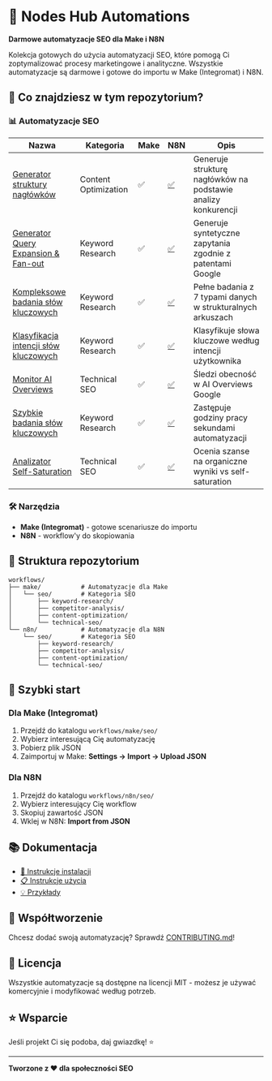 # 🚀 Nodes Hub Automations

**Darmowe automatyzacje SEO dla Make i N8N**

Kolekcja gotowych do użycia automatyzacji SEO, które pomogą Ci zoptymalizować procesy marketingowe i analityczne. Wszystkie automatyzacje są darmowe i gotowe do importu w Make (Integromat) i N8N.

## 🎯 Co znajdziesz w tym repozytorium?

### 📊 Automatyzacje SEO

| Nazwa | Kategoria | Make | N8N | Opis |
|-------|-----------|------|-----|------|
| [Generator struktury nagłówków](workflows/make/seo/content-optimization/header-structure-generator/) | Content Optimization | ✅ | [✅](workflows/n8n/seo/content-optimization/header-structure-generator/) | Generuje strukturę nagłówków na podstawie analizy konkurencji |
| [Generator Query Expansion & Fan-out](workflows/make/seo/keyword-research/query-expansion-generator/) | Keyword Research | ✅ | [✅](workflows/n8n/seo/keyword-research/query-expansion-generator/) | Generuje syntetyczne zapytania zgodnie z patentami Google |
| [Kompleksowe badania słów kluczowych](workflows/make/seo/keyword-research/comprehensive-keyword-research/) | Keyword Research | ✅ | [✅](workflows/n8n/seo/keyword-research/comprehensive-keyword-research/) | Pełne badania z 7 typami danych w strukturalnych arkuszach |
| [Klasyfikacja intencji słów kluczowych](workflows/make/seo/keyword-research/intent-classification/) | Keyword Research | ✅ | [✅](workflows/n8n/seo/keyword-research/intent-classification/) | Klasyfikuje słowa kluczowe według intencji użytkownika |
| [Monitor AI Overviews](workflows/make/seo/technical-seo/ai-overviews-monitor/) | Technical SEO | ✅ | [✅](workflows/n8n/seo/technical-seo/ai-overviews-monitor/) | Śledzi obecność w AI Overviews Google |
| [Szybkie badania słów kluczowych](workflows/make/seo/keyword-research/rapid-keyword-research/) | Keyword Research | ✅ | [✅](workflows/n8n/seo/keyword-research/rapid-keyword-research/) | Zastępuje godziny pracy sekundami automatyzacji |
| [Analizator Self-Saturation](workflows/make/seo/technical-seo/self-saturation-analyzer/) | Technical SEO | ✅ | [✅](workflows/n8n/seo/technical-seo/self-saturation-analyzer/) | Ocenia szanse na organiczne wyniki vs self-saturation |

### 🛠️ Narzędzia
- **Make (Integromat)** - gotowe scenariusze do importu
- **N8N** - workflow'y do skopiowania

## 📁 Struktura repozytorium

```
workflows/
├── make/           # Automatyzacje dla Make
│   └── seo/        # Kategoria SEO
│       ├── keyword-research/
│       ├── competitor-analysis/
│       ├── content-optimization/
│       └── technical-seo/
└── n8n/            # Automatyzacje dla N8N
    └── seo/        # Kategoria SEO
        ├── keyword-research/
        ├── competitor-analysis/
        ├── content-optimization/
        └── technical-seo/
```

## 🚀 Szybki start

### Dla Make (Integromat)
1. Przejdź do katalogu `workflows/make/seo/`
2. Wybierz interesującą Cię automatyzację
3. Pobierz plik JSON
4. Zaimportuj w Make: **Settings → Import → Upload JSON**

### Dla N8N
1. Przejdź do katalogu `workflows/n8n/seo/`
2. Wybierz interesujący Cię workflow
3. Skopiuj zawartość JSON
4. Wklej w N8N: **Import from JSON**

## 📚 Dokumentacja

- [📖 Instrukcje instalacji](docs/installation-guides/)
- [📋 Instrukcje użycia](docs/usage-guides/)
- [💡 Przykłady](docs/examples/)

## 🤝 Współtworzenie

Chcesz dodać swoją automatyzację? Sprawdź [CONTRIBUTING.md](CONTRIBUTING.md)!

## 📝 Licencja

Wszystkie automatyzacje są dostępne na licencji MIT - możesz je używać komercyjnie i modyfikować według potrzeb.

## ⭐ Wsparcie

Jeśli projekt Ci się podoba, daj gwiazdkę! ⭐

---

**Tworzone z ❤️ dla społeczności SEO** 